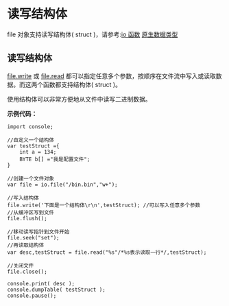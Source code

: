 # 读写结构体

file 对象支持读写结构体( struct )，请参考:[io 函数](file.md) [原生数据类型](../raw/datatype.md)

## 读写结构体

[file.write](file.md#write) 或 [file.read](file.md#read) 都可以指定任意多个参数，按顺序在文件流中写入或读取数据。而这两个函数都支持结构体( struct )。

使用结构体可以非常方便地从文件中读写二进制数据。

**示例代码：**  

  
```aardio
import console;
 
//自定义一个结构体
var testStruct ={
    int a = 134;
    BYTE b[] ="我是配置文件";
}

//创建一个文件对象
var file = io.file("/bin.bin","w+");
 
//写入结构体
file.write('下面是一个结构体\r\n',testStruct); //可以写入任意多个参数
//从缓冲区写到文件
file.flush();

//移动读写指针到文件开始
file.seek("set");
//再读取结构体
var desc,testStruct = file.read("%s"/*%s表示读取一行*/,testStruct);
 
//关闭文件
file.close();

console.print( desc ); 
console.dumpTable( testStruct );
console.pause();
```